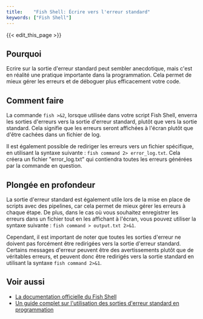 ```yaml
---
title:    "Fish Shell: Écrire vers l'erreur standard"
keywords: ["Fish Shell"]
---
```


{{< edit_this_page >}}

## Pourquoi

Ecrire sur la sortie d'erreur standard peut sembler anecdotique, mais c'est en réalité une pratique importante dans la programmation. Cela permet de mieux gérer les erreurs et de déboguer plus efficacement votre code.

## Comment faire

La commande ```fish >&2```, lorsque utilisée dans votre script Fish Shell, enverra les sorties d'erreurs vers la sortie d'erreur standard, plutôt que vers la sortie standard. Cela signifie que les erreurs seront affichées à l'écran plutôt que d'être cachées dans un fichier de log.

Il est également possible de rediriger les erreurs vers un fichier spécifique, en utilisant la syntaxe suivante : ```fish command 2> error_log.txt```. Cela créera un fichier "error_log.txt" qui contiendra toutes les erreurs générées par la commande en question.

## Plongée en profondeur

La sortie d'erreur standard est également utile lors de la mise en place de scripts avec des pipelines, car cela permet de mieux gérer les erreurs à chaque étape. De plus, dans le cas où vous souhaitez enregistrer les erreurs dans un fichier tout en les affichant à l'écran, vous pouvez utiliser la syntaxe suivante : ```fish command > output.txt 2>&1```.

Cependant, il est important de noter que toutes les sorties d'erreur ne doivent pas forcément être redirigées vers la sortie d'erreur standard. Certains messages d'erreur peuvent être des avertissements plutôt que de véritables erreurs, et peuvent donc être redirigés vers la sortie standard en utilisant la syntaxe ```fish command 2>&1```.

## Voir aussi

- [La documentation officielle du Fish Shell](https://fishshell.com/docs/current/index.html)
- [Un guide complet sur l'utilisation des sorties d'erreur standard en programmation](https://www.tutorialspoint.com/unix/unix-io-redirections.htm)